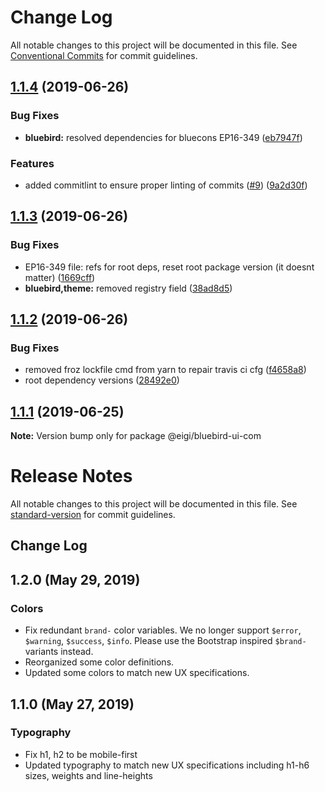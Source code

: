 # Change Log

All notable changes to this project will be documented in this file.
See [Conventional Commits](https://conventionalcommits.org) for commit guidelines.

## [1.1.4](https://github.com/enduranceinternational/bluebird/compare/v1.1.3...v1.1.4) (2019-06-26)


### Bug Fixes

* **bluebird:** resolved dependencies for bluecons EP16-349 ([eb7947f](https://github.com/enduranceinternational/bluebird/commit/eb7947f))


### Features

* added commitlint to ensure proper linting of commits ([#9](https://github.com/enduranceinternational/bluebird/issues/9)) ([9a2d30f](https://github.com/enduranceinternational/bluebird/commit/9a2d30f))





## [1.1.3](https://github.com/enduranceinternational/bluebird/compare/v1.1.2...v1.1.3) (2019-06-26)


### Bug Fixes

* EP16-349 file: refs for root deps, reset root package version (it doesnt matter) ([1669cff](https://github.com/enduranceinternational/bluebird/commit/1669cff))
* **bluebird,theme:** removed registry field ([38ad8d5](https://github.com/enduranceinternational/bluebird/commit/38ad8d5))





## [1.1.2](https://github.com/enduranceinternational/bluebird/compare/v1.1.0...v1.1.2) (2019-06-26)


### Bug Fixes

* removed froz lockfile cmd from yarn to repair travis ci cfg ([f4658a8](https://github.com/enduranceinternational/bluebird/commit/f4658a8))
* root dependency versions ([28492e0](https://github.com/enduranceinternational/bluebird/commit/28492e0))





## [1.1.1](https://github.com/enduranceinternational/bluebird/compare/v1.1.0...v1.1.1) (2019-06-25)

**Note:** Version bump only for package @eigi/bluebird-ui-com





# Release Notes

All notable changes to this project will be documented in this file. See [standard-version](https://github.com/conventional-changelog/standard-version) for commit guidelines.

## Change Log

## 1.2.0 (May 29, 2019)

### Colors

- Fix redundant `brand-` color variables. We no longer support `$error`, `$warning`, `$success`, `$info`. Please use the Bootstrap inspired `$brand-` variants instead.
- Reorganized some color definitions.
- Updated some colors to match new UX specifications.

## 1.1.0 (May 27, 2019)

### Typography

- Fix h1, h2 to be mobile-first
- Updated typography to match new UX specifications including h1-h6 sizes, weights and line-heights
